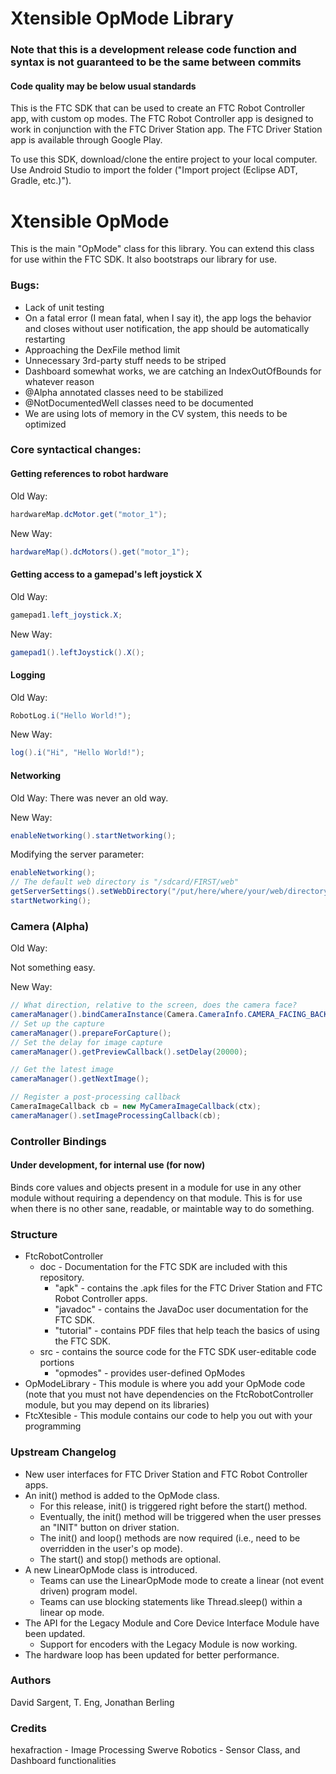 # Xtensible OpMode Library
### Note that this is a development release code function and syntax is not guaranteed to be the same between commits
#### Code quality may be below usual standards
This is the FTC SDK that can be used to create an FTC Robot Controller app, with custom op modes.
The FTC Robot Controller app is designed to work in conjunction with the FTC Driver Station app.
The FTC Driver Station app is available through Google Play.

To use this SDK, download/clone the entire project to your local computer.
Use Android Studio to import the folder ("Import project (Eclipse ADT, Gradle, etc.)").

# Xtensible OpMode
This is the main "OpMode" class for this library. You can extend this class for use
within the FTC SDK. It also bootstraps our library for use.

### Bugs:
- Lack of unit testing
- On a fatal error (I mean fatal, when I say it), the app logs the behavior and closes without user notification, the app should be automatically restarting
- Approaching the DexFile method limit
- Unnecessary 3rd-party stuff needs to be striped
- Dashboard somewhat works, we are catching an IndexOutOfBounds for whatever reason
- @Alpha annotated classes need to be stabilized
- @NotDocumentedWell classes need to be documented
- We are using lots of memory in the CV system, this needs to be optimized


### Core syntactical changes:
#### Getting references to robot hardware
Old Way:
```java
hardwareMap.dcMotor.get("motor_1");
```
New Way:
```java
hardwareMap().dcMotors().get("motor_1");
```
#### Getting access to a gamepad's left joystick X
Old Way:
```java
gamepad1.left_joystick.X;
```
New Way:
```java
gamepad1().leftJoystick().X();
```

#### Logging
Old Way:
```java
RobotLog.i("Hello World!");
```
New Way:
```java
log().i("Hi", "Hello World!");
```

#### Networking
Old Way:
There was never an old way.

New Way:
```java
enableNetworking().startNetworking();
```


Modifying the server parameter:
```java
enableNetworking();
// The default web directory is "/sdcard/FIRST/web"
getServerSettings().setWebDirectory("/put/here/where/your/web/directory/is");
startNetworking();
```

### Camera (Alpha)
Old Way:

Not something easy.

New Way:
```java
// What direction, relative to the screen, does the camera face?
cameraManager().bindCameraInstance(Camera.CameraInfo.CAMERA_FACING_BACK);
// Set up the capture
cameraManager().prepareForCapture();
// Set the delay for image capture
cameraManager().getPreviewCallback().setDelay(20000);

// Get the latest image
cameraManager().getNextImage();

// Register a post-processing callback
CameraImageCallback cb = new MyCameraImageCallback(ctx);
cameraManager().setImageProcessingCallback(cb);
```

### Controller Bindings
#### Under development, for internal use (for now)

Binds core values and objects present in a module for use in any other module without requiring
a dependency on that module. This is for use when there is no other sane, readable, or maintable way
to do something.


### Structure
 * FtcRobotController
     - doc - Documentation for the FTC SDK are included with this repository.
        - "apk" - contains the .apk files for the FTC Driver Station and FTC Robot Controller apps.
        - "javadoc" - contains the JavaDoc user documentation for the FTC SDK.
        - "tutorial" - contains PDF files that help teach the basics of using the FTC SDK.
     - src - contains the source code for the FTC SDK user-editable code portions
        - "opmodes" - provides user-defined OpModes
 * OpModeLibrary - This module is where you add your OpMode code (note that you must not have
    dependencies on the FtcRobotController module, but you may depend on its libraries)
 * FtcXtesible - This module contains our code to help you out with your programming

### Upstream Changelog
 * New user interfaces for FTC Driver Station and FTC Robot Controller apps.
 * An init() method is added to the OpMode class.
   - For this release, init() is triggered right before the start() method.
   - Eventually, the init() method will be triggered when the user presses an "INIT" button on driver station.
   - The init() and loop() methods are now required (i.e., need to be overridden in the user's op mode).
   - The start() and stop() methods are optional.
 * A new LinearOpMode class is introduced.
   - Teams can use the LinearOpMode mode to create a linear (not event driven) program model.
   - Teams can use blocking statements like Thread.sleep() within a linear op mode.
 * The API for the Legacy Module and Core Device Interface Module have been updated.
   - Support for encoders with the Legacy Module is now working.
 * The hardware loop has been updated for better performance.

### Authors
David Sargent, T. Eng, Jonathan Berling

### Credits
hexafraction - Image Processing
Swerve Robotics - Sensor Class, and Dashboard functionalities


